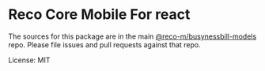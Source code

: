 # Reco Core Mobile For react

The sources for this package are in the main [@reco-m/busynessbill-models](http://192.168.1.247/summary/framework%2FRECO8.Mobile.git) repo. Please file issues and pull requests against that repo.

License: MIT
